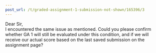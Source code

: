 ```yaml
---
post_url: /t/graded-assignment-1-submission-not-shown/165396/3
---
```

Dear Sir,  
I encountered the same issue as mentioned. Could you please confirm whether GA 1 will still be evaluated under this condition, and if we will receive our actual score based on the last saved submission on the assignment page?